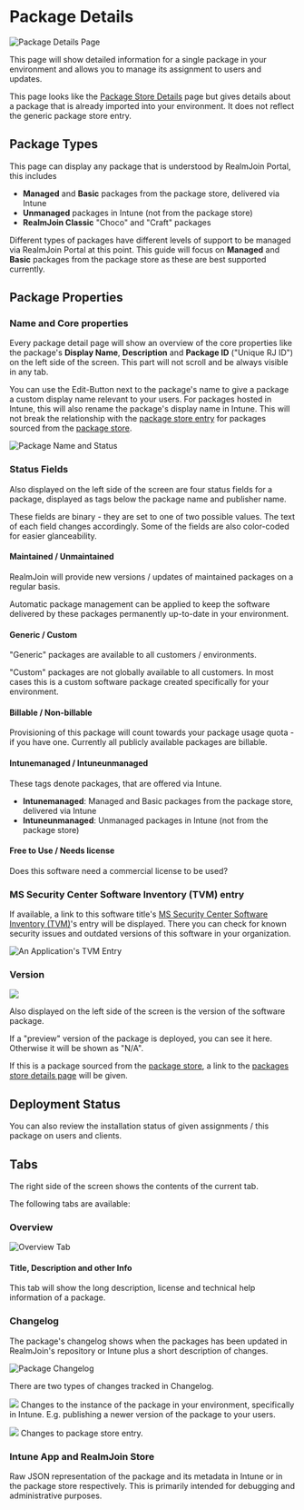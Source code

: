 # Package Details

![Package Details Page](<../../../../.gitbook/assets/image (61).png>)

This page will show detailed information for a single package in your environment and allows you to manage its assignment to users and updates.

This page looks like the [Package Store Details](../package-store/package-store-details.md) page but gives details about a package that is already imported into your environment. It does not reflect the generic package store entry.

## Package Types

This page can display any package that is understood by RealmJoin Portal, this includes

* **Managed** and **Basic** packages from the package store, delivered via Intune
* **Unmanaged** packages in Intune (not from the package store)
* **RealmJoin Classic** "Choco" and "Craft" packages

Different types of packages have different levels of support to be managed via RealmJoin Portal at this point. This guide will focus on **Managed** and **Basic** packages from the package store as these are best supported currently.

## Package Properties

### Name and Core properties

Every package detail page will show an overview of the core properties like the package's **Display Name**, **Description** and **Package ID** ("Unique RJ ID") on the left side of the screen. This part will not scroll and be always visible in any tab.

You can use the Edit-Button next to the package's name to give a package a custom display name relevant to your users. For packages hosted in Intune, this will also rename the package's display name in Intune. This will not break the relationship with the [package store entry](../package-store/package-store-details.md) for packages sourced from the [package store](../package-store/).

![Package Name and Status](<../../../../.gitbook/assets/image (106).png>)

### Status Fields

Also displayed on the left side of the screen are four status fields for a package, displayed as tags below the package name and publisher name.

These fields are binary - they are set to one of two possible values. The text of each field changes accordingly. Some of the fields are also color-coded for easier glanceability.

#### Maintained / Unmaintained

RealmJoin will provide new versions / updates of maintained packages on a regular basis.

Automatic package management can be applied to keep the software delivered by these packages permanently up-to-date in your environment.

#### Generic / Custom

"Generic" packages are available to all customers / environments.

"Custom" packages are not globally available to all customers. In most cases this is a custom software package created specifically for your environment.

#### Billable / Non-billable

Provisioning of this package will count towards your package usage quota - if you have one. Currently all publicly available packages are billable.

#### Intunemanaged / Intuneunmanaged

These tags denote packages, that are offered via Intune.

* **Intunemanaged**: Managed and Basic packages from the package store, delivered via Intune
* **Intuneunmanaged**: Unmanaged packages in Intune (not from the package store)

#### Free to Use / Needs license

Does this software need a commercial license to be used?

### MS Security Center Software Inventory (TVM) entry

If available, a link to this software title's [MS Security Center Software Inventory (TVM)](https://security.microsoft.com/software-inventory/applications)'s entry will be displayed. There you can check for known security issues and outdated versions of this software in your organization.

![An Application's TVM Entry](<../../../../.gitbook/assets/image (104).png>)

### Version

![](<../../../../.gitbook/assets/image (176).png>)

Also displayed on the left side of the screen is the version of the software package.

If a "preview" version of the package is deployed, you can see it here. Otherwise it will be shown as "N/A".

If this is a package sourced from the [package store](../package-store/), a link to the [packages store details page](../package-store/package-store-details.md) will be given.



## Deployment Status

You can also review the installation status of given assignments / this package on users and clients.

## Tabs

The right side of the screen shows the contents of the current tab.

The following tabs are available:

### Overview

![Overview Tab](<../../../../.gitbook/assets/image (160).png>)

#### Title, Description and other Info

This tab will show the long description, license and technical help information of a package.

### Changelog

The package's changelog shows when the packages has been updated in RealmJoin's repository or Intune plus a short description of changes.

![Package Changelog](<../../../../.gitbook/assets/image (116).png>)

There are two types of changes tracked in Changelog.

![](<../../../../.gitbook/assets/image (229).png>) Changes to the instance of the package in your environment, specifically in Intune. E.g. publishing a newer version of the package to your users.

![](<../../../../.gitbook/assets/image (198).png>) Changes to package store entry.

### Intune App and RealmJoin Store

Raw JSON representation of the package and its metadata in Intune or in the package store respectively. This is primarily intended for debugging and administrative purposes.
